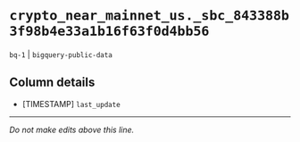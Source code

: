 # `crypto_near_mainnet_us._sbc_843388b3f98b4e33a1b16f63f0d4bb56`
`bq-1` | `bigquery-public-data`

## Column details
* [TIMESTAMP] `last_update`

-------------------------------------------------------------------------------
*Do not make edits above this line.*
